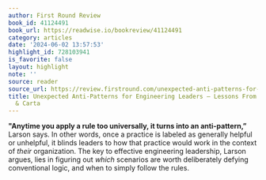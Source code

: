 ```yaml
---
author: First Round Review
book_id: 41124491
book_url: https://readwise.io/bookreview/41124491
category: articles
date: '2024-06-02 13:57:53'
highlight_id: 728103941
is_favorite: false
layout: highlight
note: ''
source: reader
source_url: https://review.firstround.com/unexpected-anti-patterns-for-engineering-leaders-lessons-from-stripe-uber-carta/
title: Unexpected Anti-Patterns for Engineering Leaders — Lessons From Stripe, Uber
  & Carta
---
```


**"Anytime you apply a rule too universally, it turns into an anti-pattern,”** Larson says. In other words, once a practice is labeled as generally helpful or unhelpful, it blinds leaders to how that practice would work in the context of *their* organization. The key to effective engineering leadership, Larson argues, lies in figuring out *which* scenarios are worth deliberately defying conventional logic, and when to simply follow the rules.